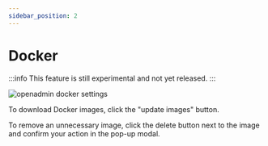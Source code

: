 ```yaml
---
sidebar_position: 2
---
```


# Docker

:::info
This feature is still experimental and not yet released.
:::

![openadmin docker settings](/img/admin/adminpanel_docker_settings.png)


To download Docker images, click the "update images" button.

To remove an unnecessary image, click the delete button next to the image and confirm your action in the pop-up modal.

